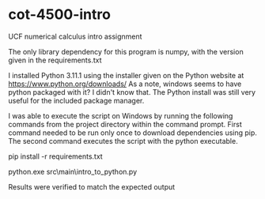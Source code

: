 # cot-4500-intro
UCF numerical calculus intro assignment

The only library dependency for this program is numpy, with the version given in the requirements.txt

I installed Python 3.11.1 using the installer given on the Python website at https://www.python.org/downloads/
As a note, windows seems to have python packaged with it? I didn't know that. The Python install was still very
useful for the included package manager.

I was able to execute the script on Windows by running the following commands from the project directory
within the command prompt. First command needed to be run only once to download dependencies using pip.
The second command executes the script with the python executable.

pip install -r requirements.txt

python.exe src\main\intro_to_python.py

Results were verified to match the expected output
